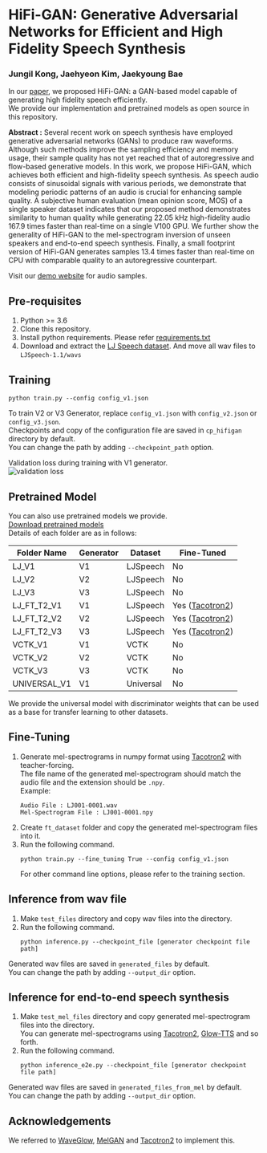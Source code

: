 # HiFi-GAN: Generative Adversarial Networks for Efficient and High Fidelity Speech Synthesis

### Jungil Kong, Jaehyeon Kim, Jaekyoung Bae

In our [paper](https://arxiv.org/abs/2010.05646), we proposed HiFi-GAN: a GAN-based model capable of generating high
fidelity speech efficiently.<br/>
We provide our implementation and pretrained models as open source in this repository.

**Abstract :**
Several recent work on speech synthesis have employed generative adversarial networks (GANs) to produce raw waveforms.
Although such methods improve the sampling efficiency and memory usage, their sample quality has not yet reached that of
autoregressive and flow-based generative models. In this work, we propose HiFi-GAN, which achieves both efficient and
high-fidelity speech synthesis. As speech audio consists of sinusoidal signals with various periods, we demonstrate that
modeling periodic patterns of an audio is crucial for enhancing sample quality. A subjective human evaluation (mean
opinion score, MOS) of a single speaker dataset indicates that our proposed method demonstrates similarity to human
quality while generating 22.05 kHz high-fidelity audio 167.9 times faster than real-time on a single V100 GPU. We
further show the generality of HiFi-GAN to the mel-spectrogram inversion of unseen speakers and end-to-end speech
synthesis. Finally, a small footprint version of HiFi-GAN generates samples 13.4 times faster than real-time on CPU with
comparable quality to an autoregressive counterpart.

Visit our [demo website](https://jik876.github.io/hifi-gan-demo/) for audio samples.

## Pre-requisites

1. Python >= 3.6
2. Clone this repository.
3. Install python requirements. Please refer [requirements.txt](requirements.txt)
4. Download and extract the [LJ Speech dataset](https://keithito.com/LJ-Speech-Dataset/). And move all wav files
   to `LJSpeech-1.1/wavs`

## Training

```
python train.py --config config_v1.json
```

To train V2 or V3 Generator, replace `config_v1.json` with `config_v2.json` or `config_v3.json`.<br>
Checkpoints and copy of the configuration file are saved in `cp_hifigan` directory by default.<br>
You can change the path by adding `--checkpoint_path` option.

Validation loss during training with V1 generator.<br>
![validation loss](./validation_loss.png)

## Pretrained Model

You can also use pretrained models we provide.<br/>
[Download pretrained models](https://drive.google.com/drive/folders/1-eEYTB5Av9jNql0WGBlRoi-WH2J7bp5Y?usp=sharing)<br/>
Details of each folder are as in follows:

|Folder Name|Generator|Dataset|Fine-Tuned|
|------|---|---|---|
|LJ_V1|V1|LJSpeech|No|
|LJ_V2|V2|LJSpeech|No|
|LJ_V3|V3|LJSpeech|No|
|LJ_FT_T2_V1|V1|LJSpeech|Yes ([Tacotron2](https://github.com/NVIDIA/tacotron2))|
|LJ_FT_T2_V2|V2|LJSpeech|Yes ([Tacotron2](https://github.com/NVIDIA/tacotron2))|
|LJ_FT_T2_V3|V3|LJSpeech|Yes ([Tacotron2](https://github.com/NVIDIA/tacotron2))|
|VCTK_V1|V1|VCTK|No|
|VCTK_V2|V2|VCTK|No|
|VCTK_V3|V3|VCTK|No|
|UNIVERSAL_V1|V1|Universal|No|

We provide the universal model with discriminator weights that can be used as a base for transfer learning to other
datasets.

## Fine-Tuning

1. Generate mel-spectrograms in numpy format using [Tacotron2](https://github.com/NVIDIA/tacotron2) with
   teacher-forcing.<br/>
   The file name of the generated mel-spectrogram should match the audio file and the extension should be `.npy`.<br/>
   Example:
    ```
    Audio File : LJ001-0001.wav
    Mel-Spectrogram File : LJ001-0001.npy
    ```
2. Create `ft_dataset` folder and copy the generated mel-spectrogram files into it.<br/>
3. Run the following command.
    ```
    python train.py --fine_tuning True --config config_v1.json
    ```
   For other command line options, please refer to the training section.

## Inference from wav file

1. Make `test_files` directory and copy wav files into the directory.
2. Run the following command.
    ```
    python inference.py --checkpoint_file [generator checkpoint file path]
    ```

Generated wav files are saved in `generated_files` by default.<br>
You can change the path by adding `--output_dir` option.

## Inference for end-to-end speech synthesis

1. Make `test_mel_files` directory and copy generated mel-spectrogram files into the directory.<br>
   You can generate mel-spectrograms using [Tacotron2](https://github.com/NVIDIA/tacotron2),
   [Glow-TTS](https://github.com/jaywalnut310/glow-tts) and so forth.
2. Run the following command.
    ```
    python inference_e2e.py --checkpoint_file [generator checkpoint file path]
    ```

Generated wav files are saved in `generated_files_from_mel` by default.<br>
You can change the path by adding `--output_dir` option.

## Acknowledgements

We referred to [WaveGlow](https://github.com/NVIDIA/waveglow), [MelGAN](https://github.com/descriptinc/melgan-neurips)
and [Tacotron2](https://github.com/NVIDIA/tacotron2) to implement this.

